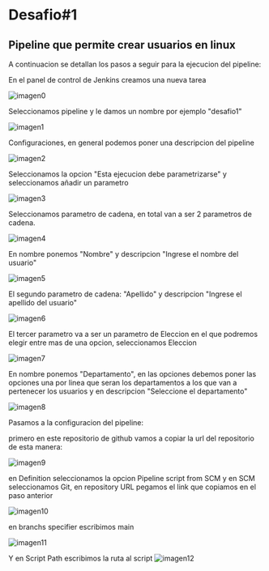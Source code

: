 # Desafio#1
## Pipeline que permite crear usuarios en linux
A continuacion se detallan los pasos a seguir para la ejecucion del pipeline:

En el panel de control de Jenkins creamos una nueva tarea

![imagen0](images/00.png)

Seleccionamos pipeline y le damos un nombre por ejemplo "desafio1"

![imagen1](images/01.png)

Configuraciones, en general podemos poner una descripcion del pipeline

![imagen2](images/02.png)

Seleccionamos la opcion "Esta ejecucion debe parametrizarse" y seleccionamos añadir un parametro

![imagen3](images/03.png)

Seleccionamos parametro de cadena, en total van a ser 2 parametros de cadena.

![imagen4](images/04.png)

En nombre ponemos "Nombre" y descripcion "Ingrese el nombre del usuario"

![imagen5](images/05.png)

El segundo parametro de cadena: "Apellido" y descripcion "Ingrese el apellido del usuario"

![imagen6](images/06.png)

El tercer parametro va a ser un parametro de Eleccion en el que podremos elegir entre mas de una opcion, seleccionamos Eleccion

![imagen7](images/07.png)

En nombre ponemos "Departamento", en las opciones debemos poner las opciones una por linea que seran los departamentos a los que van a pertenecer los usuarios y en descripcion "Seleccione el departamento"

![imagen8](images/08.png)

Pasamos a la configuracion del pipeline:

primero en este repositorio de github vamos a copiar la url del repositorio de esta manera:

![imagen9](images/09.png)

en Definition seleccionamos la opcion Pipeline script from SCM y en SCM seleccionamos Git, en repository URL pegamos el link que copiamos en el paso anterior

![imagen10](images/10.png)

en branchs specifier escribimos main

![imagen11](images/11.png)

Y en Script Path escribimos la ruta al script
![imagen12](images/12.png)

